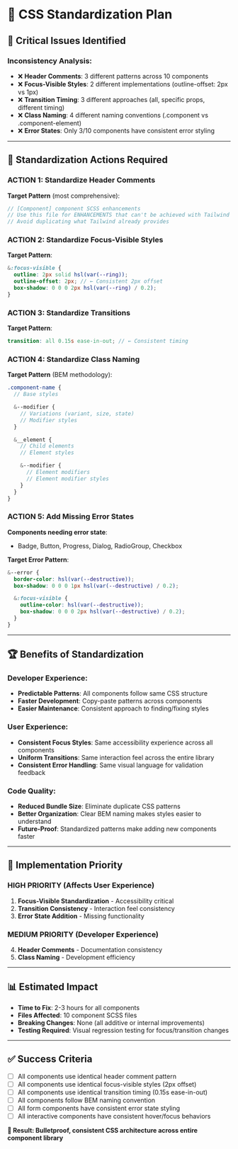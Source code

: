 # 🎨 CSS Standardization Plan

## 🚨 **Critical Issues Identified**

### **Inconsistency Analysis:**

- ❌ **Header Comments**: 3 different patterns across 10 components
- ❌ **Focus-Visible Styles**: 2 different implementations (outline-offset: 2px vs 1px)
- ❌ **Transition Timing**: 3 different approaches (all, specific props, different timing)
- ❌ **Class Naming**: 4 different naming conventions (.component vs .component-element)
- ❌ **Error States**: Only 3/10 components have consistent error styling

---

## 🎯 **Standardization Actions Required**

### **ACTION 1: Standardize Header Comments**

**Target Pattern** (most comprehensive):

```scss
// [Component] component SCSS enhancements
// Use this file for ENHANCEMENTS that can't be achieved with Tailwind classes
// Avoid duplicating what Tailwind already provides
```

### **ACTION 2: Standardize Focus-Visible Styles**

**Target Pattern**:

```scss
&:focus-visible {
  outline: 2px solid hsl(var(--ring));
  outline-offset: 2px; // ← Consistent 2px offset
  box-shadow: 0 0 0 2px hsl(var(--ring) / 0.2);
}
```

### **ACTION 3: Standardize Transitions**

**Target Pattern**:

```scss
transition: all 0.15s ease-in-out; // ← Consistent timing
```

### **ACTION 4: Standardize Class Naming**

**Target Pattern** (BEM methodology):

```scss
.component-name {
  // Base styles

  &--modifier {
    // Variations (variant, size, state)
    // Modifier styles
  }

  &__element {
    // Child elements
    // Element styles

    &--modifier {
      // Element modifiers
      // Element modifier styles
    }
  }
}
```

### **ACTION 5: Add Missing Error States**

**Components needing error state**:

- Badge, Button, Progress, Dialog, RadioGroup, Checkbox

**Target Error Pattern**:

```scss
&--error {
  border-color: hsl(var(--destructive));
  box-shadow: 0 0 0 1px hsl(var(--destructive) / 0.2);

  &:focus-visible {
    outline-color: hsl(var(--destructive));
    box-shadow: 0 0 0 2px hsl(var(--destructive) / 0.2);
  }
}
```

---

## 🏆 **Benefits of Standardization**

### **Developer Experience:**

- **Predictable Patterns**: All components follow same CSS structure
- **Faster Development**: Copy-paste patterns across components
- **Easier Maintenance**: Consistent approach to finding/fixing styles

### **User Experience:**

- **Consistent Focus Styles**: Same accessibility experience across all components
- **Uniform Transitions**: Same interaction feel across the entire library
- **Consistent Error Handling**: Same visual language for validation feedback

### **Code Quality:**

- **Reduced Bundle Size**: Eliminate duplicate CSS patterns
- **Better Organization**: Clear BEM naming makes styles easier to understand
- **Future-Proof**: Standardized patterns make adding new components faster

---

## 🚀 **Implementation Priority**

### **HIGH PRIORITY** (Affects User Experience)

1. **Focus-Visible Standardization** - Accessibility critical
2. **Transition Consistency** - Interaction feel consistency
3. **Error State Addition** - Missing functionality

### **MEDIUM PRIORITY** (Developer Experience)

4. **Header Comments** - Documentation consistency
5. **Class Naming** - Development efficiency

---

## 📊 **Estimated Impact**

- **Time to Fix**: 2-3 hours for all components
- **Files Affected**: 10 component SCSS files
- **Breaking Changes**: None (all additive or internal improvements)
- **Testing Required**: Visual regression testing for focus/transition changes

---

## ✅ **Success Criteria**

- [ ] All components use identical header comment pattern
- [ ] All components use identical focus-visible styles (2px offset)
- [ ] All components use identical transition timing (0.15s ease-in-out)
- [ ] All components follow BEM naming convention
- [ ] All form components have consistent error state styling
- [ ] All interactive components have consistent hover/focus behaviors

**🎯 Result: Bulletproof, consistent CSS architecture across entire component library**
